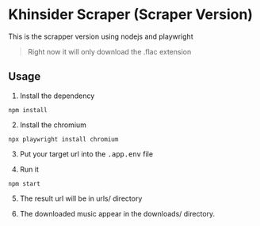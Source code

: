 # Khinsider Scraper (Scraper Version)

This is the scrapper version using nodejs and playwright

> Right now it will only download the .flac extension

## Usage

1. Install the dependency
```console
npm install
```

2. Install the chromium
```console
npx playwright install chromium
```
3. Put your target url into the <kbd>.app.env</kbd> file

4. Run it
```console
npm start
```

5. The result url will be in urls/ directory

6. The downloaded music appear in the downloads/ directory.

